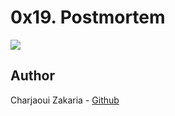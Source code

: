 # 0x19. Postmortem

<img src="https://tigosoftware.com/sites/default/files/2022-09/IMMKT-153-illustration-for-postmortem-page.png">

## Author

Charjaoui Zakaria - [Github](https://github.com/Zakry27)
